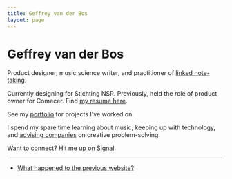 ```yaml
---
title: Geffrey van der Bos
layout: page
---
```


# Geffrey van der Bos

Product designer, music science writer, and practitioner of [linked note-taking](/notetaking).

Currently designing for Stichting NSR. Previously, held the role of product owner for Comecer. Find [my resume here](/resume).

See my [portfolio](/portfolio) for projects I've worked on.

I spend my spare time learning about music, keeping up with technology, and [advising companies](/consulting) on creative problem-solving.

Want to connect? Hit me up on [Signal](https://signal.me/#eu/ctlD__2i3DbpPnd4CRwgxIbCMTPOCwvD7chjLP77QNsQsUEeDLBPz7-3iq0tz7UC).

***
- [What happened to the previous website?](/longevity)
